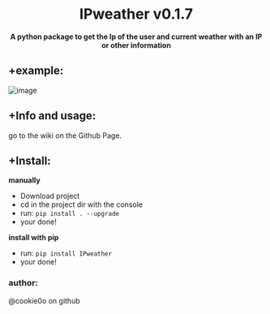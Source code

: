 <div align=center>
  
  # IPweather v0.1.7
  
  **A python package to get the Ip of the user and current weather with an IP or other information**
</div>

## +example:
![image](https://user-images.githubusercontent.com/81589649/178151416-2035e343-b60e-45e7-a684-64dcb3ca73bc.png)

## +Info and usage:
go to the wiki on the Github Page.

## +Install:
**manually**
- Download project
- cd in the project dir with the console
- run: `pip install . --upgrade`
- your done!

**install with pip**
- run: `pip install IPweather`
- your done!


### author:
@cookie0o on github
